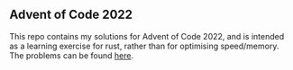 ## Advent of Code 2022

This repo contains my solutions for Advent of Code 2022, and is intended as a learning exercise for rust, rather than for optimising speed/memory.
The problems can be found [here](https://adventofcode.com/2022).

